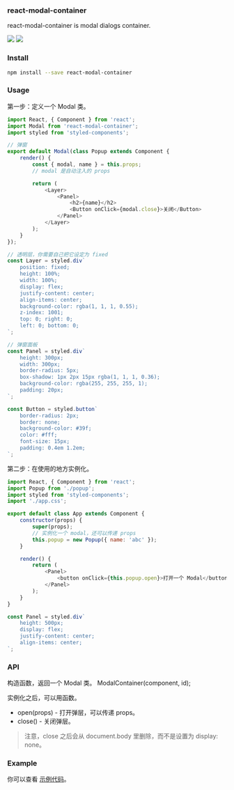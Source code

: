 
### react-modal-container
react-modal-container is modal dialogs container.

<a href="https://www.npmjs.com/package/react-modal-container"><img src="https://img.shields.io/npm/v/react-modal-container.svg?style=flat-square"></a>
<a href="https://www.npmjs.com/package/react-modal-container"><img src="https://img.shields.io/npm/dm/react-modal-container.svg?style=flat-square"></a>



### Install

```bash
npm install --save react-modal-container
```

### Usage

第一步：定义一个 Modal 类。

```js
import React, { Component } from 'react';
import Modal from 'react-modal-container';
import styled from 'styled-components';

// 弹窗
export default Modal(class Popup extends Component {
    render() {
        const { modal, name } = this.props;
        // modal 是自动注入的 props

        return (
            <Layer>
                <Panel>
                    <h2>{name}</h2>
                    <Button onClick={modal.close}>关闭</Button>
                </Panel>
            </Layer>
        );
    }
});

// 透明层，你需要自己把它设定为 fixed
const Layer = styled.div`
    position: fixed;
    height: 100%;
    width: 100%;
    display: flex;
    justify-content: center;
    align-items: center;
    background-color: rgba(1, 1, 1, 0.55);
    z-index: 1001;
    top: 0; right: 0;
    left: 0; bottom: 0;
`;

// 弹窗面板
const Panel = styled.div`
    height: 300px;
    width: 300px;
    border-radius: 5px;
    box-shadow: 1px 2px 15px rgba(1, 1, 1, 0.36);
    background-color: rgba(255, 255, 255, 1);
    padding: 20px;
`;

const Button = styled.button`
    border-radius: 2px;
    border: none;
    background-color: #39f;
    color: #fff;
    font-size: 15px;
    padding: 0.4em 1.2em;
`;
```

第二步：在使用的地方实例化。


```js
import React, { Component } from 'react';
import Popup from './popup';
import styled from 'styled-components';
import './app.css';

export default class App extends Component {
    constructor(props) {
        super(props);
        // 实例化一个 modal，还可以传递 props
        this.popup = new Popup({ name: 'abc' });
    }

    render() {
        return (
            <Panel>
                <button onClick={this.popup.open}>打开一个 Modal</button>
            </Panel>
        );
    }
}

const Panel = styled.div`
    height: 500px;
    display: flex;
    justify-content: center;
    align-items: center;
`;
```

### API

构造函数，返回一个 Modal 类。
ModalContainer(component, id);

实例化之后，可以用函数。
- open(props) - 打开弹层，可以传递 props。
- close() - 关闭弹层。

> 注意，close 之后会从 document.body 里删除，而不是设置为 display: none。

### Example
你可以查看 [示例代码](./example)。
